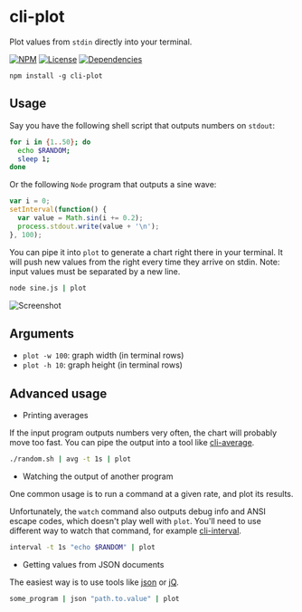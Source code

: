 # cli-plot

Plot values from `stdin` directly into your terminal.

[![NPM](http://img.shields.io/npm/v/cli-plot.svg?style=flat)](https://npmjs.org/package/cli-plot)
[![License](http://img.shields.io/npm/l/cli-plot.svg?style=flat)](https://github.com/TabDigital/cli-plot)
[![Dependencies](http://img.shields.io/david/TabDigital/cli-plot.svg?style=flat)](https://david-dm.org/TabDigital/cli-plot)

```
npm install -g cli-plot
```

## Usage

Say you have the following shell script that outputs numbers on `stdout`:

```bash
for i in {1..50}; do
  echo $RANDOM;
  sleep 1;
done
```

Or the following `Node` program that outputs a sine wave:

```js
var i = 0;
setInterval(function() {
  var value = Math.sin(i += 0.2);
  process.stdout.write(value + '\n');
}, 100);
```

You can pipe it into `plot` to generate a chart right there in your terminal.
It will push new values from the right every time they arrive on stdin.
Note: input values must be separated by a new line.

```bash
node sine.js | plot
```

![Screenshot](https://raw.github.com/TabDigital/cli-plot/master/screenshot.gif)

## Arguments

- `plot -w 100`: graph width (in terminal rows)
- `plot -h 10`: graph height (in terminal rows)

## Advanced usage

- Printing averages

If the input program outputs numbers very often, the chart will probably move too fast.
You can pipe the output into a tool like [cli-average](https://github.com/TabDigital/cli-average).

```bash
./random.sh | avg -t 1s | plot
```

- Watching the output of another program

One common usage is to run a command at a given rate, and plot its results.

Unfortunately, the `watch` command also outputs debug info and ANSI escape codes,
which doesn't play well with `plot`. You'll need to use different way to watch that command,
for example [cli-interval](https://github.com/TabDigital/cli-interval).

```bash
interval -t 1s "echo $RANDOM" | plot
```

- Getting values from JSON documents

The easiest way is to use tools like [json](http://trentm.com/json/) or [jQ](http://stedolan.github.io/jq/).

```bash
some_program | json "path.to.value" | plot
```
